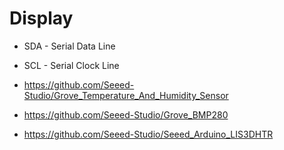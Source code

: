 # Display

* SDA - Serial Data Line
* SCL - Serial Clock Line

* https://github.com/Seeed-Studio/Grove_Temperature_And_Humidity_Sensor
* https://github.com/Seeed-Studio/Grove_BMP280
* https://github.com/Seeed-Studio/Seeed_Arduino_LIS3DHTR
